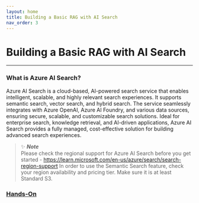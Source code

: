 ```yaml
---
layout: home
title: Building a Basic RAG with AI Search
nav_order: 3
---
```


# Building a Basic RAG with AI Search
---

### What is Azure AI Search?

Azure AI Search is a cloud-based, AI-powered search service that enables intelligent, scalable, and highly relevant search experiences. It supports semantic search, vector search, and hybrid search. The service seamlessly integrates with Azure OpenAI, Azure AI Foundry, and various data sources, ensuring secure, scalable, and customizable search solutions. Ideal for enterprise search, knowledge retrieval, and AI-driven applications, Azure AI Search provides a fully managed, cost-effective solution for building advanced search experiences.

> ✨ **_Note_** <br>
> Please check the regional support for Azure AI Search before you get started - https://learn.microsoft.com/en-us/azure/search/search-region-support
> In order to use the Semantic Search feature, check your region availability and pricing tier. Make sure it is at least Standard S3.

### [Hands-On](1_basic-rag.ipynb)